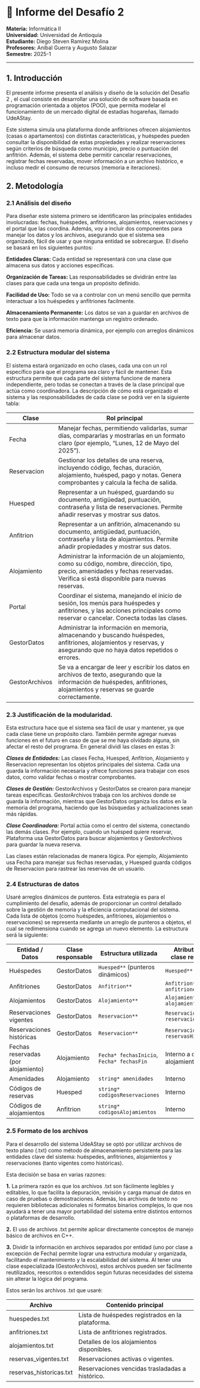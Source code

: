 # 🧾 Informe del Desafío 2

**Materia:** Informática II  
**Universidad:** Universidad de Antioquia  
**Estudiante:** Diego Steven Ramírez Molina   
**Profesores:** Aníbal Guerra y Augusto Salazar  
**Semestre:** 2025-1   

---

##  1. Introducción
El presente informe presenta el análisis y diseño de la solución del Desafío 2 , el cual consiste en desarrollar una solución de software basada en programación orientada a objetos (POO), que permita modelar el funcionamiento de un mercado digital de estadías hogareñas, llamado UdeAStay.

Este sistema simula una plataforma donde anfitriones ofrecen alojamientos (casas o apartamentos) con distintas características, y huéspedes pueden consultar la disponibilidad de estas propiedades y realizar reservaciones según criterios de búsqueda como municipio, precio o puntuación del anfitrión. Además, el sistema debe permitir cancelar reservaciones, registrar fechas reservadas, mover información a un archivo histórico, e incluso medir el consumo de recursos (memoria e iteraciones).


## 2. Metodología

### 2.1 Análisis del diseño
Para diseñar este sistema primero se identificaron las principales entidades involucradas: fechas, huéspedes, anfitriones, alojamientos, reservaciones y el portal que las coordina. Además, voy a incluir dos componentes para manejar los datos y los archivos, asegurando que el sistema sea organizado, fácil de usar y que ninguna entidad se sobrecargue. El diseño se basará en los siguientes puntos:

**Entidades Claras:** Cada entidad se representará con una clase que almacena sus datos y acciones específicas. 

**Organización de Tareas:** Las responsabilidades se dividirán entre las clases para que cada una tenga un propósito definido. 

**Facilidad de Uso:** Todo se va a controlar con un menú sencillo que permita interactuar a los huéspedes y anfitriones facilmente.

**Almacenamiento Permanente:** Los datos se van a guardar en archivos de texto para que la información mantenga un registro ordenado.

**Eficiencia:** Se usará memoria dinámica, por ejemplo con arreglos dinámicos para almacenar datos.

### 2.2 Estructura modular del sistema

El sistema estará organizado en ocho clases, cada una con un rol específico para que el programa sea claro y fácil de mantener. Esta estructura permite que cada parte del sistema funcione de manera independiente, pero todas se conectan a través de la clase principal que actúa como coordinadora. La descripción de cómo está organizado el sistema y las responsabilidades de cada clase se podrá ver en la siguiente tabla:


| Clase          | Rol principal                                                                 |
|----------------|-------------------------------------------------------------------------------|
| Fecha          | Manejar fechas, permitiendo validarlas, sumar días, compararlas y mostrarlas en un formato claro (por ejemplo, “Lunes, 12 de Mayo del 2025”).                                              |
| Reservacion    | Gestionar los detalles de una reserva, incluyendo código, fechas, duración, alojamiento, huésped, pago y notas. Genera comprobantes y calcula la fecha de salida.    |
| Huesped        | Representar a un huésped, guardando su documento, antigüedad, puntuación, contraseña y lista de reservaciones. Permite añadir reservas y mostrar sus datos.         |
| Anfitrion      | Representar a un anfitrión, almacenando su documento, antigüedad, puntuación, contraseña y lista de alojamientos. Permite añadir propiedades y mostrar sus datos.          |
| Alojamiento    | Administrar la información de un alojamiento, como su código, nombre, dirección, tipo, precio, amenidades y fechas reservadas. Verifica si está disponible para nuevas reservas.             |
| Portal     | Coordinar el sistema, manejando el inicio de sesión, los menús para huéspedes y anfitriones, y las acciones principales como reservar o cancelar. Conecta todas las clases.    |
| GestorDatos    | Administrar la información en memoria, almacenando y buscando huéspedes, anfitriones, alojamientos y reservas, y asegurando que no haya datos repetidos o errores.      |
| GestorArchivos | Se va a encargar de leer y escribir los datos en archivos de texto, asegurando que la información de huéspedes, anfitriones, alojamientos y reservas se guarde correctamente.|

### 2.3 Justificación de la modularidad.

Esta estructura hace que el sistema sea fácil de usar y mantener, ya que cada clase tiene un propósito claro. También permite agregar nuevas funciones en el futuro en caso de que se me haya olvidado alguna, sin afectar el resto del programa. En general dividí las clases en estas 3:

***Clases de Entidades:*** Las clases Fecha, Huesped, Anfitrion, Alojamiento y Reservacion representan los objetos principales del sistema. Cada una guarda la información necesaria y ofrece funciones para trabajar con esos datos, como validar fechas o mostrar comprobantes.

***Clases de Gestión:*** GestorArchivos y GestorDatos se crearon para manejar tareas específicas. GestorArchivos trabaja con los archivos donde se guarda la información, mientras que GestorDatos organiza los datos en la memoria del programa, haciendo que las búsquedas y actualizaciones sean más rápidas.

***Clase Coordinadora:*** Portal actúa como el centro del sistema, conectando las demás clases. Por ejemplo, cuando un huésped quiere reservar, Plataforma usa GestorDatos para buscar alojamientos y GestorArchivos para guardar la nueva reserva.

Las clases están relacionadas de manera lógica. Por ejemplo, Alojamiento usa Fecha para manejar sus fechas reservadas, y Huesped guarda códigos de Reservacion para rastrear las reservas de un usuario.

### 2.4 Estructuras de datos
Usaré arreglos dinámicos de punteros. Esta estrategia es para el cumplimiento del desafío, además de proporcionar un control detallado sobre la gestión de memoria y la eficiencia computacional del sistema. Cada lista de objetos (como huéspedes, anfitriones, alojamientos o reservaciones) se representa mediante un arreglo de punteros a objetos, el cual se redimensiona cuando se agrega un nuevo elemento. La estructura será la siguiente:

| Entidad / Datos          | Clase responsable | Estructura utilizada               | Atributo / Rol de clase responsable       |
|--------------------------|-------------------|------------------------------------|------------------------------------------|
| Huéspedes                | GestorDatos       | `Huesped**` (punteros dinámicos)   | `Huesped** huespedes`                    |
| Anfitriones              | GestorDatos       | `Anfitrion**`                      | `Anfitrion** anfitriones`                |
| Alojamientos             | GestorDatos       | `Alojamiento**`                    | `Alojamiento** alojamientos`             |
| Reservaciones vigentes   | GestorDatos       | `Reservacion**`                    | `Reservacion** reservacionesVigentes`    |
| Reservaciones históricas | GestorDatos       | `Reservacion**`                    | `Reservacion** reservasHistoricas`       |
| Fechas reservadas (por alojamiento) | Alojamiento | `Fecha* fechasInicio`, `Fecha* fechasFin` | Interno a cada alojamiento          |
| Amenidades               | Alojamiento       | `string* amenidades`               | Interno                                 |
| Códigos de reservas      | Huesped           | `string* codigosReservaciones`     | Interno                                 |
| Códigos de alojamientos  | Anfitrion         | `string* codigosAlojamientos`        | Interno                                 |

### 2.5  Formato de los archivos 
Para el desarrollo del sistema UdeAStay se optó por utilizar archivos de texto plano (.txt) como método de almacenamiento persistente para las entidades clave del sistema: huéspedes, anfitriones, alojamientos y reservaciones (tanto vigentes como históricas). 

Esta decisión se basa en varias razones:

**1.** La primera razón es que los archivos .txt son fácilmente legibles y editables, lo que facilita la depuración, revisión y carga manual de datos en caso de pruebas o demostraciones. Además, los archivos de texto no requieren bibliotecas adicionales ni formatos binarios complejos, lo que nos ayudará a tener una mayor portabilidad del sistema entre distintos entornos o plataformas de desarrollo.

**2.** El uso de archivos .txt permite aplicar directamente conceptos de manejo básico de archivos en C++.

**3.** Dividir la información en archivos separados por entidad (uno por clase a excepción de Fecha) permite lograr una estructura modular y organizada, facilitando el mantenimiento y la escalabilidad del sistema. Al tener  una clase especializada (GestorArchivos), estos archivos pueden ser fácilmente reutilizados, reescritos o extendidos según futuras necesidades del sistema sin alterar la lógica del programa.

Estos serán los archivos .txt que usaré:

| Archivo               | Contenido principal                                                                 |
|-----------------------|------------------------------------------------------------------------------------|
| huespedes.txt         | Lista de huéspedes registrados en la plataforma.                                   |
| anfitriones.txt       | Lista de anfitriones registrados.                                                  |
| alojamientos.txt      | Detalles de los alojamientos disponibles.           |
| reservas_vigentes.txt     | Reservaciones activas o vigentes.                                                  |
| reservas_historicas.txt| Reservaciones vencidas trasladadas a histórico.                                    |




